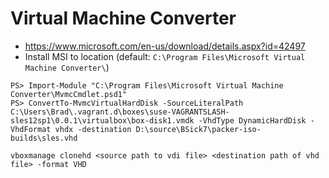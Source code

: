 # Virtual Machine Converter

* https://www.microsoft.com/en-us/download/details.aspx?id=42497
* Install MSI to location (default: `C:\Program Files\Microsoft Virtual Machine Converter\`)

```
PS> Import-Module "C:\Program Files\Microsoft Virtual Machine Converter\MvmcCmdlet.psd1"
PS> ConvertTo-MvmcVirtualHardDisk -SourceLiteralPath C:\Users\Brad\.vagrant.d\boxes\suse-VAGRANTSLASH-sles12sp1\0.0.1\virtualbox\box-disk1.vmdk -VhdType DynamicHardDisk -VhdFormat vhdx -destination D:\source\BSick7\packer-iso-builds\sles.vhd
```


```
vboxmanage clonehd <source path to vdi file> <destination path of vhd file> -format VHD
```
